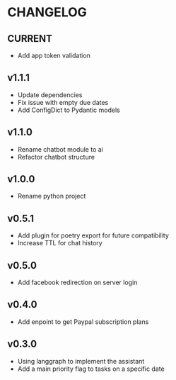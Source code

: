 # CHANGELOG

## CURRENT
* Add app token validation

## v1.1.1
* Update dependencies
* Fix issue with empty due dates
* Add ConfigDict to Pydantic models

## v1.1.0
* Rename chatbot module to ai
* Refactor chatbot structure

## v1.0.0
* Rename python project

## v0.5.1
* Add plugin for poetry export for future compatibility
* Increase TTL for chat history

## v0.5.0
* Add facebook redirection on server login

## v0.4.0
* Add enpoint to get Paypal subscription plans

## v0.3.0
* Using langgraph to implement the assistant
* Add a main priority flag to tasks on a specific date
